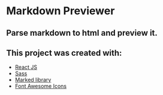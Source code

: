 # Markdown Previewer

## Parse markdown to html and preview it.

## This project was created with:

- [React JS](https://reactjs.org/)
- [Sass](https://sass-lang.com/)
- [Marked library](https://cdnjs.com/libraries/marked)
- [Font Awesome Icons](https://fontawesome.com/)
